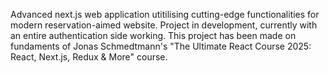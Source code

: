 Advanced next.js web application utitilising cutting-edge functionalities for modern reservation-aimed website. Project in development, currently with an entire authentication side working. This project has been made on fundaments of Jonas Schmedtmann's "The Ultimate React Course 2025: React, Next.js, Redux & More" course.
